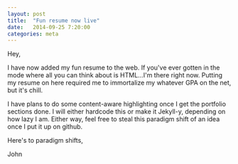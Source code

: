 ```yaml
---
layout: post
title:  "Fun resume now live"
date:   2014-09-25 7:20:00
categories: meta
---
```

Hey,

I have now added my fun resume to the web.  If you've ever gotten in the mode where all you can think about is HTML...I'm there right now.  Putting my resume on here required me to immortalize my whatever GPA on the net, but it's chill.

I have plans to do some content-aware highlighting once I get the portfolio sections done.  I will either hardcode this or make it Jekyll-y, depending on how lazy I am.  Either way, feel free to steal this paradigm shift of an idea once I put it up on github.

Here's to paradigm shifts,

John